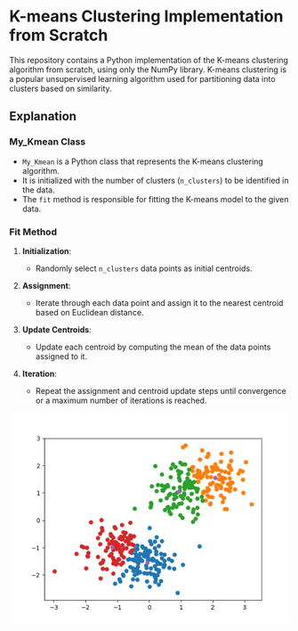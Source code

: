 # K-means Clustering Implementation from Scratch

This repository contains a Python implementation of the K-means clustering algorithm from scratch, using only the NumPy library. K-means clustering is a popular unsupervised learning algorithm used for partitioning data into clusters based on similarity.

## Explanation

### My_Kmean Class

- `My_Kmean` is a Python class that represents the K-means clustering algorithm.
- It is initialized with the number of clusters (`n_clusters`) to be identified in the data.
- The `fit` method is responsible for fitting the K-means model to the given data.

### Fit Method

1. **Initialization**:
   - Randomly select `n_clusters` data points as initial centroids.

2. **Assignment**:
   - Iterate through each data point and assign it to the nearest centroid based on Euclidean distance.

3. **Update Centroids**:
   - Update each centroid by computing the mean of the data points assigned to it.

4. **Iteration**:
   - Repeat the assignment and centroid update steps until convergence or a maximum number of iterations is reached.
  
![Figure_1](resources/Figure_1.png)

